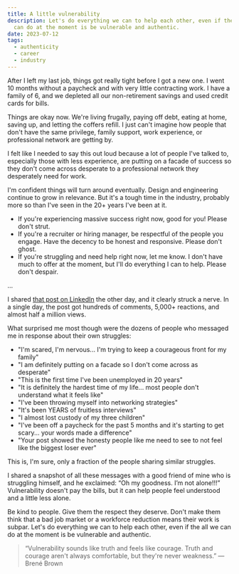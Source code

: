 ```yaml
---
title: A little vulnerability
description: Let's do everything we can to help each other, even if the all we
  can do at the moment is be vulnerable and authentic.
date: 2023-07-12
tags:
  - authenticity
  - career
  - industry
---
```

After I left my last job, things got really tight before I got a new one. I went 10 months without a paycheck and with very little contracting work. I have a family of 6, and we depleted all our non-retirement savings and used credit cards for bills.

Things are okay now. We're living frugally, paying off debt, eating at home, saving up, and letting the coffers refill. I just can't imagine how people that don't have the same privilege, family support, work experience, or professional network are getting by.

I felt like I needed to say this out loud because a lot of people I've talked to, especially those with less experience, are putting on a facade of success so they don't come across desperate to a professional network they desperately need for work.

I'm confident things will turn around eventually. Design and engineering continue to grow in relevance. But it's a tough time in the industry, probably more so than I've seen in the 20+ years I've been at it.

* If you're experiencing massive success right now, good for you! Please don't strut.
* If you're a recruiter or hiring manager, be respectful of the people you engage. Have the decency to be honest and responsive. Please don't ghost.
* If you're struggling and need help right now, let me know. I don't have much to offer at the moment, but I'll do everything I can to help. Please don't despair.

…

I shared [that post on LinkedIn](https://www.linkedin.com/posts/plasticmind_i-havent-really-talked-about-this-publicly-activity-7084372761690730496-njbw?utm_source=share&utm_medium=member_desktop) the other day, and it clearly struck a nerve. In a single day, the post got hundreds of comments, 5,000+ reactions, and almost half a million views.

What surprised me most though were the dozens of people who messaged me in response about their own struggles:

* "I'm scared, I'm nervous... I'm trying to keep a courageous front for my family"
* "I am definitely putting on a facade so I don't come across as desperate"
* "This is the first time I've been unemployed in 20 years"
* "It is definitely the hardest time of my life... most people don't understand what it feels like"
* "I've been throwing myself into networking strategies"
* "It's been YEARS of fruitless interviews"
* "I almost lost custody of my three children"
* "I've been off a paycheck for the past 5 months and it's starting to get scary... your words made a difference"
* "Your post showed the honesty people like me need to see to not feel like the biggest loser ever"

This is, I'm sure, only a fraction of the people sharing similar struggles. 

I shared a snapshot of all these messages with a good friend of mine who is struggling himself, and he exclaimed: “Oh my goodness. I’m not alone!!!” Vulnerability doesn't pay the bills, but it can help people feel understood and a little less alone.

Be kind to people. Give them the respect they deserve. Don't make them think that a bad job market or a workforce reduction means their work is subpar. Let's do everything we can to help each other, even if the all we can do at the moment is be vulnerable and authentic.

> “Vulnerability sounds like truth and feels like courage. Truth and courage aren't always comfortable, but they're never weakness.” ― Brené Brown